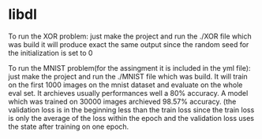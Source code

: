 # libdl

To run the XOR problem: just make the project and run the ./XOR file which was build
it will produce exact the same output since the random seed for the initialization is set to 0

To run the MNIST problem(for the assingment it is included in the yml file):
just make the project and run the ./MNIST file which was build. It will train on the first 1000 images on the
mnist dataset and evaluate on the whole eval set. It archieves usually performances well a 80% accuracy. A model which
was trained on 30000 images archieved 98.57% accuracy. (the validation loss is in the beginning less than the train loss
since the train loss is only the average of the loss within the epoch and the validation loss uses the state after
training on one epoch.